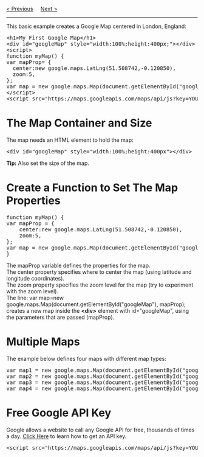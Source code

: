 <a href="/HTML/Graphics/GoogleMaps/Main.md">&lt; Previous</a>
&nbsp;&nbsp;&nbsp;
<a href="/HTML/Graphics/GoogleMaps/Overlays.md">Next &gt;</a>
<hr>
This basic example creates a Google Map centered in London, England:
<pre>
&lt;h1&gt;My First Google Map&lt;/h1&gt;
&lt;div id="googleMap" style="width:100%;height:400px;">&lt;/div&gt;
&lt;script&gt;
function myMap() {
var mapProp= {
  center:new google.maps.LatLng(51.508742,-0.120850),
  zoom:5,
};
var map = new google.maps.Map(document.getElementById("googleMap"),mapProp);}
&lt;/script&gt;
&lt;script src="https://maps.googleapis.com/maps/api/js?key=YOUR_KEY&callback=myMap"&gt;&lt;/script&gt;
</pre>
<h1>The Map Container and Size</h1>
The map needs an HTML element to hold the map:
<pre>&lt;div id="googleMap" style="width:100%;height:400px"&gt;&lt;/div&gt;</pre>
<b>Tip:</b> Also set the size of the map.
<h1>Create a Function to Set The Map Properties</h1>
<pre>
function myMap() {
var mapProp = {
    center:new google.maps.LatLng(51.508742,-0.120850),
    zoom:5,
};
var map = new google.maps.Map(document.getElementById("googleMap"),mapProp);
}
</pre>
The mapProp variable defines the properties for the map.
<br>
The center property specifies where to center the map (using latitude and longitude coordinates).
<br>
The zoom property specifies the zoom level for the map (try to experiment with the zoom level).
<br>
The line: var map=new google.maps.Map(document.getElementById("googleMap"), mapProp); creates a new map inside the <b>&lt;div&gt;</b> element with id="googleMap", using the parameters that are passed (mapProp).
<h1>Multiple Maps</h1>
The example below defines four maps with different map types:
<pre>
var map1 = new google.maps.Map(document.getElementById("googleMap1"), mapOptions1);
var map2 = new google.maps.Map(document.getElementById("googleMap2"), mapOptions2);
var map3 = new google.maps.Map(document.getElementById("googleMap3"), mapOptions3);
var map4 = new google.maps.Map(document.getElementById("googleMap4"), mapOptions4);
</pre>
<h1>Free Google API Key</h1>
Google allows a website to call any Google API for free, thousands of times a day.
<a href="https://developers.google.com/maps/documentation/javascript/get-api-key">Click Here</a> to learn how to get an API key.
<pre>&lt;script src="https://maps.googleapis.com/maps/api/js?key=YOUR_KEY&callback=myMap"&gt;&lt;/script&gt;</pre>
